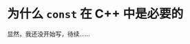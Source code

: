 <!-- Copyright (C) 2022 Timothy Liu -->

<!-- CC BY-SA 4.0 license -->

# 为什么 `const` 在 C++ 中是必要的

显然，我还没开始写，待续……

